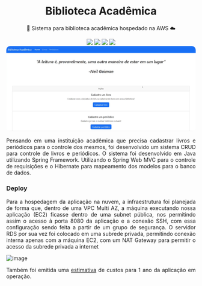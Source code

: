 <h1 align=center>Biblioteca Acadêmica</h1>
<p align=center>📘 Sistema para biblioteca acadêmica hospedado na AWS ☁️</p>
<div align=center><img src="https://img.shields.io/badge/java-%23ED8B00.svg?style=for-the-badge&logo=openjdk&logoColor=white"> <img src="https://img.shields.io/badge/spring-%236DB33F.svg?style=for-the-badge&logo=spring&logoColor=white"> <img src="https://img.shields.io/badge/AWS-%23FF9900.svg?style=for-the-badge&logo=amazon-aws&logoColor=white">
<img src="https://img.shields.io/badge/Hibernate-59666C?style=for-the-badge&logo=Hibernate&logoColor=white"></div>
<img style="border-radius: 10px" src="https://github.com/itsmenicky/bibliotecaAcademica/blob/main/README-assets/tela-principal.png">


<p align=justify>Pensando em uma instituição acadêmica que precisa cadastrar livros e periódicos para o controle dos mesmos, foi desenvolvido um sistema CRUD para controle de livros e periódicos. O sistema foi desenvolvido em Java utilizando Spring Framework. 
  Utilizando o Spring Web MVC para o controle de requisições e o Hibernate para mapeamento dos modelos para o banco de dados.</p>

### Deploy

<p align=justify>Para a hospedagem da aplicação na nuvem, a infraestrutura foi planejada de forma que, dentro de uma VPC Multi AZ, a máquina executando nossa aplicação (EC2) ficasse dentro de uma subnet pública, nos
permitindo assim o acesso à porta 8080 da aplicação e a conexão SSH, com essa configuração sendo feita a partir de um grupo de segurança. O servidor RDS por sua vez foi colocado em uma subrede privada, permitindo conexão interna apenas com a máquina EC2, com um NAT Gateway 
para permitir o acesso da subrede privada a internet</p>

![image](https://github.com/itsmenicky/bibliotecaAcademica/assets/116317424/f9febeea-c727-4928-b70a-a8882b82a1ee)

<p align=justify>Também foi emitida uma <a href="https://github.com/itsmenicky/bibliotecaAcademica/blob/main/README-assets/Estimativa AWS.pdf">estimativa</a> de custos para 1 ano da aplicação em operação.</p>

